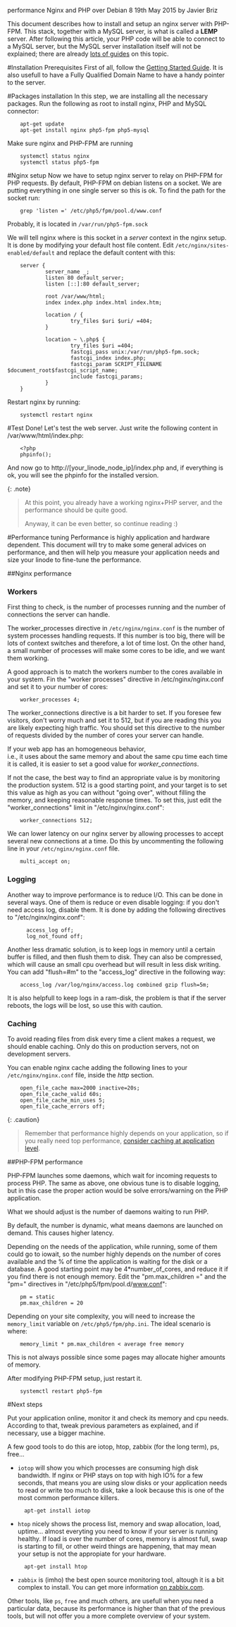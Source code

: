  performance Nginx and PHP over Debian 8
19th May 2015 by Javier Briz


This document describes how to install and setup an nginx server with PHP-FPM.
This stack, together with a MySQL server, is what is called a **LEMP** server. After following this article, your PHP code will be
able to connect to a MySQL server, but the MySQL server installation itself will not be explained;
there are already [lots of guides](https://www.linode.com/docs/databases/mysql/) on this topic. 

#Installation Prerequisites
First of all, follow the [Getting Started Guide](https://www.linode.com/docs/getting-started/).
It is also usefull to have a Fully Qualified Domain Name to have a handy pointer to the server.

#Packages installation
In this step, we are installing all the necessary packages.
Run the following as root to install nginx, PHP and MySQL connector:

        apt-get update
        apt-get install nginx php5-fpm php5-mysql

Make sure nginx and PHP-FPM are running

        systemctl status nginx
        systemctl status php5-fpm
        
#Nginx setup
Now we have to setup nginx server to relay on PHP-FPM for PHP requests. 
By default, PHP-FPM on debian listens on a socket. We are putting everything in one single server so this is ok.
To find the path for the socket run:

        grep 'listen =' /etc/php5/fpm/pool.d/www.conf

Probably, it is located in `/var/run/php5-fpm.sock`

We will tell nginx where is this socket in a *server* context in the nginx setup.
It is done by modifying your default host file content. Edit `/etc/nginx/sites-enabled/default` and replace the default content with this:

        server {
                server_name _;
                listen 80 default_server;
                listen [::]:80 default_server;
                
                root /var/www/html;
                index index.php index.html index.htm;

                location / {
                        try_files $uri $uri/ =404;
                }

                location ~ \.php$ {
                        try_files $uri =404;
                        fastcgi_pass unix:/var/run/php5-fpm.sock;
                        fastcgi_index index.php;
                        fastcgi_param SCRIPT_FILENAME $document_root$fastcgi_script_name;
                        include fastcgi_params;
                }
        }

Restart nginx by running:

        systemctl restart nginx
        
#Test
Done! Let's test the web server. Just write the following content in /var/www/html/index.php:

        <?php
        phpinfo();

And now go to http://[your_linode_node_ip]/index.php and, if everything is ok, you will see the phpinfo for the installed version.
      
{: .note}
>
> At this point, you already have a working nginx+PHP server, and the performance should be quite good.
>
> Anyway, it can be even better, so continue reading  :)

#Performance tuning
Performance is highly application and hardware dependent. This document will try to make some general advices on performance, and then will help you measure your application needs and size your linode to fine-tune the performance.

##Nginx performance

### Workers

First thing to check, is the number of processes running and the number of connections the server can handle.

The worker_processes directive in `/etc/nginx/nginx.conf` is the number of system processes handling requests. If this number is too big, there will be lots of context switches and therefore, a lot of time lost.
On the other hand, a small number of processes will make some cores to be idle, and we want them working.

A good approach is to match the workers number to the cores available in your system. Fin the "worker processes" directive in /etc/nginx/nginx.conf and set it to your number of cores:
        
        worker_processes 4;

The worker_connections directive is a bit harder to set. If you foresee few visitors, don't worry much and set it to 512, but if you are reading this you are likely expecting high traffic. You should set this directive to the number of requests divided by the number of cores your server can handle.

If your web app has an homogeneous behavior,  
i.e., it uses about the same memory and about the same cpu time each time it is called, it is easier to set a good value for *worker_connections*.

If not the case, the best way to find an appropriate value is by monitoring the production system. 512 is a good starting point, and your target is to set this value as high as you can without "going over", without filling the memory, and keeping reasonable response times.
To set this, just edit the "worker_connections" limit in "/etc/nginx/nginx.conf":

        worker_connections 512;

We can lower latency on our nginx server by allowing processes to accept several new connections at a time. Do this by uncommenting the following line in your `/etc/nginx/nginx.conf` file.

        multi_accept on;

### Logging

Another way to improve performance is to reduce I/O. This can be done in several ways. One of them is reduce or even disable logging: if you don't need access log, disable them.
It is done by adding the following directives to "/etc/nginx/nginx.conf":

          access_log off;
          log_not_found off; 

Another less dramatic solution, is to keep logs in memory until a certain buffer is filled, and then flush them to disk. They can also be compressed, which will cause an small cpu overhead but will result in less disk writing.
You can add "flush=#m" to the "access_log" directive in the following way:

        access_log /var/log/nginx/access.log combined gzip flush=5m;

It is also helpfull to keep logs in a ram-disk, the problem is that if the server reboots, the logs will be lost, so use this with caution.

### Caching

To avoid reading files from disk every time a client makes a request, we should enable caching. Only do this on production servers, not on development servers.

You can enable nginx cache adding the following lines to your `/etc/nginx/nginx.conf` file, inside the *http* section.

        open_file_cache max=2000 inactive=20s; 
        open_file_cache_valid 60s; 
        open_file_cache_min_uses 5; 
        open_file_cache_errors off;
        

{: .caution}
>
> Remember that performance highly depends on your application, so if you really need top performance, [consider caching at application level](https://www.linode.com/docs/databases/redis/).

##PHP-FPM performance

PHP-FPM launches some daemons, which wait for incoming requests to process PHP. The same as above, one obvious tune is to disable logging, but in this case the proper action would be solve errors/warning on the PHP application.

What we should adjust is the number of daemons waiting to run PHP.

By default, the number is dynamic, what means daemons are launched on demand. This causes higher latency.

Depending on the needs of the application, while running, some of them could go to iowait, so the number highly depends on the number of cores available and the % of time the application is waiting for the disk or a database. A good starting point may be 4*number_of_cores, and reduce it if you find there is not enough memory.
Edit the "pm.max_children =" and the "pm=" directives in "/etc/php5/fpm/pool.d/www.conf":

        pm = static
        pm.max_children = 20

Depending on your site complexity, you will need to increase the `memory_limit` variable on `/etc/php5/fpm/php.ini`. The ideal scenario is where:

        memory_limit * pm.max_children < average free memory

This is not always possible since some pages may allocate higher amounts of memory.

After modifying PHP-FPM setup, just restart it.

        systemctl restart php5-fpm

#Next steps

Put your application online, monitor it and check its memory and cpu needs. According to that, tweak previous parameters as explained, and if necessary, use a bigger machine.

A few good tools to do this are iotop, htop, zabbix (for the long term), ps, free...

- `iotop` will show you which processes are consuming high disk bandwidth. If nginx or PHP stays on top with high IO% for a few seconds, that means you are using slow disks or your application needs to read or write too much to disk, take a look because this is one of the most common performance killers.

        apt-get install iotop

- `htop` nicely shows the process list, memory and swap allocation, load, uptime... almost everyting you need to know if your server is running healthy. If load is over the number of cores, memory is almost full, swap is starting to fill, or other weird things are happening, that may mean your setup is not the appropiate for your hardware.

        apt-get install htop

- `zabbix` is (imho) the best open source monitoring tool, altough it is a bit complex to install. You can get more information [on zabbix.com](http://www.zabbix.com/).

Other tools, like `ps`, `free` and much others, are usefull when you need a particular data, because its performance is higher than that of the previous tools, but will not offer you a more complete overview of your system.


